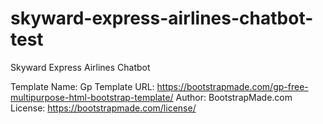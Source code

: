 # skyward-express-airlines-chatbot-test
Skyward Express Airlines Chatbot

Template Name: Gp
Template URL: <https://bootstrapmade.com/gp-free-multipurpose-html-bootstrap-template/>
Author: BootstrapMade.com
License: <https://bootstrapmade.com/license/>
